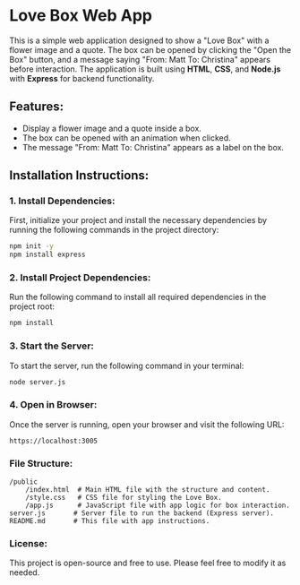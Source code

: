 # Love Box Web App

This is a simple web application designed to show a "Love Box" with a flower image and a quote. The box can be opened by clicking the "Open the Box" button, and a message saying "From: Matt To: Christina" appears before interaction. The application is built using **HTML**, **CSS**, and **Node.js** with **Express** for backend functionality.

## Features:
- Display a flower image and a quote inside a box.
- The box can be opened with an animation when clicked.
- The message "From: Matt To: Christina" appears as a label on the box.

## Installation Instructions:

### 1. Install Dependencies:

First, initialize your project and install the necessary dependencies by running the following commands in the project directory:

```bash
npm init -y
npm install express
```

### 2. Install Project Dependencies:

Run the following command to install all required dependencies in the project root:

```bash
npm install
```

### 3. Start the Server:

To start the server, run the following command in your terminal:

```bash
node server.js
```

### 4. Open in Browser:

Once the server is running, open your browser and visit the following URL:

```
https://localhost:3005
```

### File Structure:

```
/public
    /index.html  # Main HTML file with the structure and content.
    /style.css   # CSS file for styling the Love Box.
    /app.js      # JavaScript file with app logic for box interaction.
server.js       # Server file to run the backend (Express server).
README.md       # This file with app instructions.
```

### License:

This project is open-source and free to use. Please feel free to modify it as needed.

